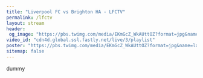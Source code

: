```yaml
---
title: "Liverpool FC vs Brighton HA - LFCTV"
permalink: /lfctv
layout: stream
header:
 og_image: "https://pbs.twimg.com/media/EKmGcZ_WkAUttOZ?format=jpg&name=large"
video_id: "cdn4d.global.ssl.fastly.net/live/3/playlist"
poster: "https://pbs.twimg.com/media/EKmGcZ_WkAUttOZ?format=jpg&name=large"
sitemap: false
---
```

dummy


